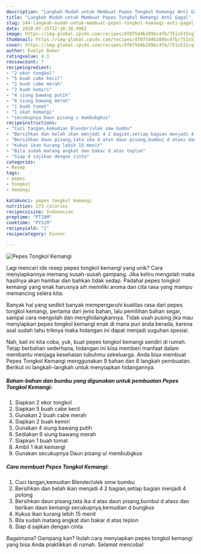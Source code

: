 ```yaml
---
description: "Langkah Mudah untuk Membuat Pepes Tongkol Kemangi Anti Gagal"
title: "Langkah Mudah untuk Membuat Pepes Tongkol Kemangi Anti Gagal"
slug: 244-langkah-mudah-untuk-membuat-pepes-tongkol-kemangi-anti-gagal
date: 2020-07-15T12:16:38.996Z
image: https://img-global.cpcdn.com/recipes/df075d4b289bc4fb/751x532cq70/pepes-tongkol-kemangi-foto-resep-utama.jpg
thumbnail: https://img-global.cpcdn.com/recipes/df075d4b289bc4fb/751x532cq70/pepes-tongkol-kemangi-foto-resep-utama.jpg
cover: https://img-global.cpcdn.com/recipes/df075d4b289bc4fb/751x532cq70/pepes-tongkol-kemangi-foto-resep-utama.jpg
author: Evelyn Baker
ratingvalue: 4.3
reviewcount: 7
recipeingredient:
- "2 ekor tongkol"
- "5 buah cabe kecil"
- "2 buah cabe merah"
- "2 buah kemiri"
- "4 siung bawang putih"
- "6 siung bawang merah"
- "1 buah tomat"
- "1 ikat kemangi"
- "secukupnya Daun pisang u membubgkus"
recipeinstructions:
- "Cuci tangan,kemudian Blender/ulek smw bumbu"
- "Bersihkan dan belah ikan menjadi 4 2 bagian,setiap bagian menjadi 4 potong"
- "Bersihkan daun pisang,tata ika d atas daun pisang,bumbui d atasx dan berikan daun kemangi secukupnya,kemudian d bungkus"
- "Kukus ikan kurang lebih 15 menit"
- "Bila sudah matang angkat dan bakar d atas teplon"
- "Siap d sajikan dengan cinta"
categories:
- Resep
tags:
- pepes
- tongkol
- kemangi

katakunci: pepes tongkol kemangi 
nutrition: 273 calories
recipecuisine: Indonesian
preptime: "PT18M"
cooktime: "PT51M"
recipeyield: "1"
recipecategory: Dinner

---
```



![Pepes Tongkol Kemangi](https://img-global.cpcdn.com/recipes/df075d4b289bc4fb/751x532cq70/pepes-tongkol-kemangi-foto-resep-utama.jpg)

Lagi mencari ide resep pepes tongkol kemangi yang unik? Cara menyiapkannya memang susah-susah gampang. Jika keliru mengolah maka hasilnya akan hambar dan bahkan tidak sedap. Padahal pepes tongkol kemangi yang enak harusnya sih memiliki aroma dan cita rasa yang mampu memancing selera kita.

Banyak hal yang sedikit banyak mempengaruhi kualitas rasa dari pepes tongkol kemangi, pertama dari jenis bahan, lalu pemilihan bahan segar, sampai cara mengolah dan menghidangkannya. Tidak usah pusing jika mau menyiapkan pepes tongkol kemangi enak di mana pun anda berada, karena asal sudah tahu triknya maka hidangan ini dapat menjadi suguhan spesial.




Nah, kali ini kita coba, yuk, buat pepes tongkol kemangi sendiri di rumah. Tetap berbahan sederhana, hidangan ini bisa memberi manfaat dalam membantu menjaga kesehatan tubuhmu sekeluarga. Anda bisa membuat Pepes Tongkol Kemangi menggunakan 9 bahan dan 6 langkah pembuatan. Berikut ini langkah-langkah untuk menyiapkan hidangannya.

<!--inarticleads1-->

##### Bahan-bahan dan bumbu yang digunakan untuk pembuatan Pepes Tongkol Kemangi:

1. Siapkan 2 ekor tongkol
1. Siapkan 5 buah cabe kecil
1. Gunakan 2 buah cabe merah
1. Siapkan 2 buah kemiri
1. Gunakan 4 siung bawang putih
1. Sediakan 6 siung bawang merah
1. Siapkan 1 buah tomat
1. Ambil 1 ikat kemangi
1. Gunakan secukupnya Daun pisang u/ membubgkus




<!--inarticleads2-->

##### Cara membuat Pepes Tongkol Kemangi:

1. Cuci tangan,kemudian Blender/ulek smw bumbu
1. Bersihkan dan belah ikan menjadi 4 2 bagian,setiap bagian menjadi 4 potong
1. Bersihkan daun pisang,tata ika d atas daun pisang,bumbui d atasx dan berikan daun kemangi secukupnya,kemudian d bungkus
1. Kukus ikan kurang lebih 15 menit
1. Bila sudah matang angkat dan bakar d atas teplon
1. Siap d sajikan dengan cinta




Bagaimana? Gampang kan? Itulah cara menyiapkan pepes tongkol kemangi yang bisa Anda praktikkan di rumah. Selamat mencoba!
